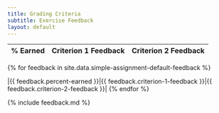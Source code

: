 ```yaml
---
title: Grading Criteria
subtitle: Exercise Feedback
layout: default
---
```

|% Earned | Criterion 1 Feedback | Criterion 2 Feedback |
|---|---|---|
{% for feedback in site.data.simple-assignment-default-feedback %}

|{{ feedback.percent-earned }}|{{ feedback.criterion-1-feedback }}|{{ feedback.criterion-2-feedback }}|
{% endfor %}

{% include feedback.md %}
